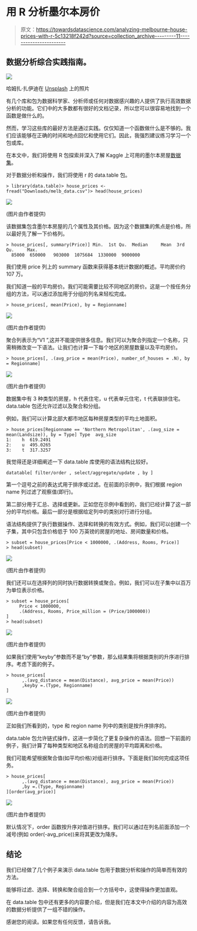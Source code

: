 # 用 R 分析墨尔本房价

> 原文：<https://towardsdatascience.com/analyzing-melbourne-house-prices-with-r-5c13218f242d?source=collection_archive---------11----------------------->

## 数据分析综合实践指南。

![](img/32c0d709df138c5f55eea70a6dc60203.png)

哈姆扎·扎伊迪在 [Unsplash](https://unsplash.com/s/photos/melbourne-city?utm_source=unsplash&utm_medium=referral&utm_content=creditCopyText) 上的照片

有几个库和包为数据科学家、分析师或任何对数据感兴趣的人提供了执行高效数据分析的功能。它们中的大多数都有很好的文档记录，所以您可以很容易地找到一个函数是做什么的。

然而，学习这些库的最好方法是通过实践。仅仅知道一个函数做什么是不够的。我们应该能够在正确的时间和地点回忆和使用它们。因此，我强烈建议练习学习一个包或库。

在本文中，我们将使用 R 包探索并深入了解 Kaggle 上可用的墨尔本房屋[数据集](https://www.kaggle.com/dansbecker/melbourne-housing-snapshot)。

对于数据分析和操作，我们将使用 r 的 data.table 包。

```
> library(data.table)> house_prices <- fread("Downloads/melb_data.csv")> head(house_prices)
```

![](img/d67301cdb3def7a8f57e0ed3ad2c2a1e.png)

(图片由作者提供)

该数据集包含墨尔本房屋的几个属性及其价格。因为这个数据集的焦点是价格，所以最好先了解一下价格列。

```
> house_prices[, summary(Price)] Min.  1st Qu.  Median     Mean  3rd Qu.     Max. 
  85000  650000   903000  1075684  1330000  9000000
```

我们使用 price 列上的 summary 函数来获得基本统计数据的概述。平均房价约 107 万。

我们知道一般的平均房价。我们可能需要比较不同地区的房价。这是一个按任务分组的方法，可以通过添加用于分组的列名来轻松完成。

```
> house_prices[, mean(Price), by = Regionname]
```

![](img/c0993a3455bb679ee9f6df13f21a3958.png)

(图片由作者提供)

聚合列表示为“V1 ”,这并不能提供很多信息。我们可以为聚合列指定一个名称，只需稍微改变一下语法。让我们也计算一下每个地区的房屋数量以及平均房价。

```
> house_prices[, .(avg_price = mean(Price), number_of_houses = .N), by = Regionname]
```

![](img/7620db1aeb7977edd5dd666d5896d834.png)

(图片由作者提供)

数据集中有 3 种类型的房屋，h 代表住宅，u 代表单元住宅，t 代表联排住宅。data.table 包还允许过滤以及聚合和分组。

例如，我们可以计算北部大都市地区每种房屋类型的平均土地面积。

```
> house_prices[Regionname == 'Northern Metropolitan', .(avg_size = mean(Landsize)), by = Type] Type  avg_size
1:    h  619.2491
2:    u  495.0265
3:    t  317.3257
```

我觉得还是详细阐述一下 data.table 库使用的语法结构比较好。

```
datatable[ filter/order , select/aggregate/update , by ]
```

第一个逗号之前的表达式用于排序或过滤。在前面的示例中，我们根据 region name 列过滤了观察值(即行)。

第二部分用于汇总、选择或更新。正如您在示例中看到的，我们已经计算了这一部分的平均价格。最后一部分是根据给定列中的类别对行进行分组。

语法结构提供了执行数据操作、选择和转换的有效方式。例如，我们可以创建一个子集，其中只包含价格低于 100 万英镑的房屋的地址、房间数量和价格。

```
> subset = house_prices[Price < 1000000, .(Address, Rooms, Price)]
> head(subset)
```

![](img/1874472f3438ef66a8ee46317effb028.png)

(图片由作者提供)

我们还可以在选择列的同时执行数据转换或聚合。例如，我们可以在子集中以百万为单位表示价格。

```
> subset = house_prices[
     Price < 1000000, 
     .(Address, Rooms, Price_million = (Price/1000000))
]
> head(subset)
```

![](img/eee3fa23bb3ba435a6aafe0344bbe23c.png)

(图片由作者提供)

如果我们使用“keyby”参数而不是“by”参数，那么结果集将根据类别的升序进行排序。考虑下面的例子。

```
> house_prices[
      ,.(avg_distance = mean(Distance), avg_price = mean(Price)) 
      ,keyby =.(Type, Regionname)
]
```

![](img/a9a7f2ecae862236a5ccd4a2a7545ce2.png)

(图片由作者提供)

正如我们所看到的，type 和 region name 列中的类别是按升序排序的。

data.table 包允许链式操作，这进一步简化了更复杂操作的语法。回想一下前面的例子，我们计算了每种类型和地区名称组合的房屋的平均距离和价格。

我们可能希望根据聚合值(如平均价格)对组进行排序。下面是我们如何完成这项任务。

```
> house_prices[
      ,.(avg_distance = mean(Distance), avg_price = mean(Price)) 
      ,by =.(Type, Regionname)
][order(avg_price)]
```

![](img/a527e7612e51f768876eb00184297ed7.png)

(图片由作者提供)

默认情况下，order 函数按升序对值进行排序。我们可以通过在列名前面添加一个减号(例如 order(-avg_price))来将其更改为降序。

## 结论

我们已经做了几个例子来演示 data.table 包用于数据分析和操作的简单而有效的方法。

能够将过滤、选择、转换和聚合组合到一个方括号中，这使得操作更加直观。

在 data.table 包中还有更多的内容要介绍，但是我们在本文中介绍的内容为高效的数据分析提供了一组不错的操作。

感谢您的阅读。如果您有任何反馈，请告诉我。